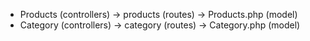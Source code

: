- Products (controllers) -> products (routes) -> Products.php (model)
- Category (controllers) -> category (routes) -> Category.php (model)